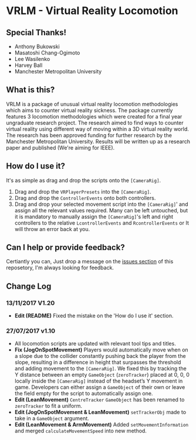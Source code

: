 # VRLM - Virtual Reality Locomotion

## Special Thanks!

* Anthony Bukowski
* Masatoshi Chang-Ogimoto
* Lee Wasilenko
* Harvey Ball
* Manchester Metropolitan University

## What is this?

VRLM is a package of unusual virtual reality locomotion methodologies which aims to counter virtual reality sickness. The package currently features 3 locomotion methodologies which were created for a final year ungraduate research project. 
The research aimed to find ways to counter virtual reality using different way of moving within a 3D virtual reality world. The research has been approved funding for further research by the Manchester Metropolitan University. Results will be written up as a research paper and published (We're aiming for IEEE).


## How do I use it?

It's as simple as drag and drop the scripts onto the `[CameraRig]`.

1. Drag and drop the `VRPlayerPresets` into the `[CameraRig]`.
2. Drag and drop the `ControllerEvents` onto both controllers.
3. Drag and drop your selected movement script into the `[CameraRig]`' and assign all the relevant values required. Many can be left untouched, but it is mandatory to manually assign the `[CameraRig]`'s left and right controllers to the relative `LcontrollerEvents` and `RcontrollerEvents` or It will throw an error back at you.

## Can I help or provide feedback?

Certiantly you can, Just drop a message on the [issues section](https://github.com/Clavilux/VRLM/issues "VRLM Issues page") of this reposetory, I'm always looking for feedback.

## Change Log

### 13/11/2017 V1.20
* **Edit (README)** Fixed the mistake on the 'How do I use it' section.

### 27/07/2017 v1.10 
* All locomotion scripts are updated with relevant tool tips and titles. 
* **Fix (JogOnSpotMovement)** Players would automatically move when on a slope due to the collider constantly pushing back the player from the slope, resulting in a difference in height that surpasses the threshold and adding movement to the `[CameraRig]`. We fixed this by tracking the Y distance between an empty `GameObject` (`zeroTracker`) placed at 0, 0, 0 locally inside the `[CameraRig]` instead of the headset’s Y movement in game. Developers can either assign a `GameObject` of their own or leave the field empty for the script to automatically assign one.
* **Edit (LeanMovement)**  `CentreTracker` `GameObject` has been renamed to `zeroTracker` to fit a uniform.
* **Edit (JogOnSpotMovement & LeanMovement)** `setTrackerObj` made to take in a `GameObject` argument. 
* **Edit (LeanMovement & ArmMovement)** Added `setMovementInformation` and merged `calculateMovementSpeed` into new method.

